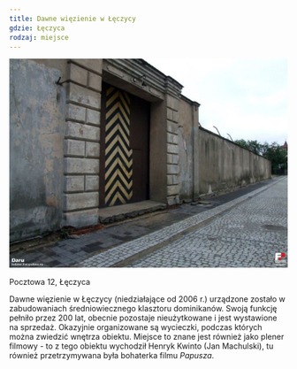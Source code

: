 ```yaml
---
title: Dawne więzienie w Łęczycy
gdzie: Łęczyca
rodzaj: miejsce
---
```

![Dawne więzienie w Łęczycy](/foto/plenery/leczyca-wiezienie.jpg)

Pocztowa 12, Łęczyca

Dawne więzienie w Łęczycy (niedziałające od 2006 r.) urządzone zostało w zabudowaniach średniowiecznego klasztoru dominikanów. Swoją funkcję pełniło przez 200 lat, obecnie pozostaje nieużytkowane i jest wystawione na sprzedaż. Okazyjnie organizowane są wycieczki, podczas których można zwiedzić wnętrza obiektu. Miejsce to znane jest również jako plener filmowy - to z tego obiektu wychodził Henryk Kwinto (Jan Machulski), tu również przetrzymywana była bohaterka filmu *Papusza*.